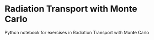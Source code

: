 # Radiation Transport with Monte Carlo

Python notebook for exercises in Radiation Transport with Monte Carlo
